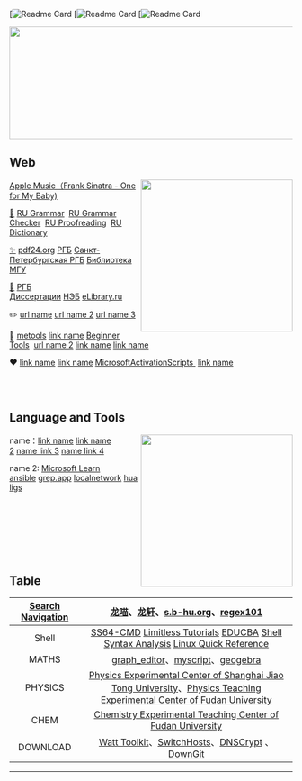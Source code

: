 [![Readme Card](#)
[![Readme Card](#)
[![Readme Card](#)


<a>
  <img src="https://github.com/user-attachments/assets/cfb22827-68a4-4c68-a81d-5a2fa37bc457" width="1000" height="200" />
</a>




## Web 

<a href="https://music.apple.com/us/album/one-for-my-baby-and-one-more-for-the-road/1440948281?i=1440950537"><img align="right" src="https://github.com/user-attachments/assets/3a1bb3e7-4656-40ae-87c3-68b50749d238" width="270" height="270" />Apple Music（Frank Sinatra - One for My Baby) </a>

[🔎](https://citaty.info/)&nbsp;<a href="https://www.russianforfree.com/" target="_blank">RU Grammar</a>  &nbsp;<a href="https://orfogrammka.ru/" target="_blank">RU Grammar Checker</a>  &nbsp;<a href="https://gramota.ru/" target="_blank">RU Proofreading</a> &nbsp;<a href="https://www.multitran.com/">RU Dictionary</a> 

[✨](#)&nbsp;<a href="https://tools.pdf24.org" target="_blank">pdf24.org</a>&nbsp;<a href="https://www.rsl.ru/"
 target="_blank">РГБ</a>&nbsp;<a href="https://www.library.spbu.ru/" target="_blank">Санкт-Петербургская РГБ</a> [Библиотека МГУ](https://www.msu.ru/en/library/)

[🔖](https://www.rusprofile.ru/)&nbsp;<a href="https://diss.rsl.ru/" target="_blank">РГБ Диссертации</a>&nbsp;<a href="https://нэб.рф/">НЭБ</a>&nbsp;<a href="https://www.elibrary.ru/">eLibrary.ru</a>

✏️ <a href="#" target="_blank">url name</a>&nbsp;<a href="#" target="_blank">url name 2</a> [url name 3](#)

🧰&nbsp;[metools](http://www.metools.info/other/subnetmask160.html)&nbsp;[link name]([#](https://нэб.рф/))&nbsp;<a href="https://c.runoob.com" target="_blank">Beginner Tools</a> &nbsp;[url name 2](#)&nbsp;[link name](#)&nbsp;[link name](https://www.msu.ru/en/library/)

❤️&nbsp;<a href="#" target="_blank">link name</a>&nbsp;<a href="#" target="_blank">link name</a>&nbsp;<a href="https://massgrave.dev" target="_blank">MicrosoftActivationScripts </a>&nbsp;[link name](#)

<br><br>

## Language and Tools

<a><img align="right" src="https://github.com/user-attachments/assets/4d921721-94fd-454c-ba99-38314e12f624" width="270" height="270" /></a>

name：[link name](#)&nbsp;[link name 2](#)&nbsp;[name link 3](#)&nbsp;[name link 4](#)

name 2: [Microsoft Learn](https://learn.microsoft.com/zh-cn/training/modules/implement-common-integration-features-finance-ops/10-exercise-1)  [ansible](http://www.tastones.com/stackoverflow/ansible/)&nbsp;[grep.app](https://grep.app)&nbsp;[localnetwork](http://localnetwork.cn/project-3/doc-200/)&nbsp;[hualigs](https://www.hualigs.cn)

<br><br><br><br><br><br>

## Table

|[Search Navigation](https://moyu.games/)| [龙喵](https://ailongmiao.com)、[龙轩](http://ilxdh.com)、[s.b-hu.org](https://s.b-hu.org/lite/)、[regex101](https://regex101.com/) |
| :-----------: | :----------------------------------------------------------: |
|Shell| <a href="https://ss64.com" target="_blank" >SS64-CMD</a> <a href="https://www.learnfk.com/batch-script/batch-script-aliases.html">Limitless Tutorials</a>  <a href="https://www.educba.com/powershell-base64/" target="_blank" >EDUCBA</a> <a href="https://www.explainshell.com">Shell Syntax Analysis</a> [Linux Quick Reference](https://wangchujiang.com/linux-command/) |
|MATHS|[graph_editor](https://csacademy.com/app/graph_editor/)、[myscript](http://webdemo.myscript.com)、[geogebra](https://www.geogebra.org/geometry)|
|PHYSICS|[Physics Experimental Center of Shanghai Jiao Tong University](https://pec.sjtu.edu.cn/ols/)、[Physics Teaching Experimental Center of Fudan University](http://phylab.fudan.edu.cn/doku.php)|
|CHEM| [Chemistry Experimental Teaching Center of Fudan University](http://www.ecce.fudan.edu.cn/a2/22/c5772a41506/page.htm) |
|DOWNLOAD| [Watt Toolkit](https://steampp.net)、[SwitchHosts](https://github.com/oldj/SwitchHosts)、[DNSCrypt](https://github.com/DNSCrypt/dnscrypt-proxy) 、[DownGit](https://minhaskamal.github.io/DownGit/#/home)|


---


<!-- 

 <b><i><a href="https://hoochanlon.github.io/hoochanlon" target="_blank">About me</a></i></b> <br>

<a href="#"><img align="right" src="./pictures/wx.png" width="200 " height="200" /></a>


-->
